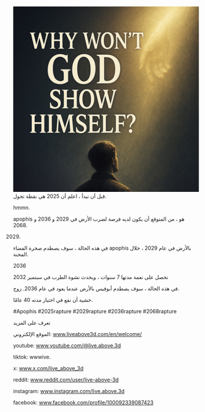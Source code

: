 ![Video cover image](../cover.jpeg)
قبل أن نبدأ ، اعلم أن 2025 هي نقطة تحول.

hmmn.

apophis هو ، من المتوقع أن يكون لديه فرصة لضرب الأرض في 2029 و 2036 و 2068.

2029.

في هذه الحالة ، سوف يصطدم صخرة الفضاء apophis بالأرض في عام 2029 ، خلال المحنة.

2036

نحصل على نعمة مدتها 7 سنوات ، ويحدث نشوة الطرب في سبتمبر 2032

في هذه الحالة ، سوف يصطدم أبوفيس بالأرض عندما يعود في عام 2036. زوج.

خشية أن نقع في اختبار مدته 40 عامًا.

#Apophis #2025rapture #2029rapture #2036rapture #2068rapture

تعرف على المزيد

الموقع الإلكتروني: www.liveabove3d.com/en/welcome/

youtube: www.youtube.com/@live.above.3d

tiktok: wwwive.


x: www.x.com/live_above_3d


reddit: www.reddit.com/user/live-above-3d

instagram: www.instagram.com/live.above.3d

facebook: www.facebook.com/profile/100092339087423




